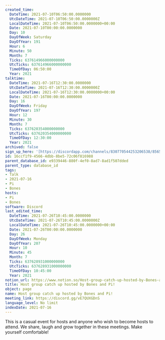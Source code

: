 ```yaml
---
created_time:
  DateTime: 2021-07-10T06:50:00.0000000
  UtcDateTime: 2021-07-10T06:50:00.0000000Z
  LocalDateTime: 2021-07-10T06:50:00.0000000+00:00
  Date: 2021-07-10T00:00:00.0000000
  Day: 10
  DayOfWeek: Saturday
  DayOfYear: 191
  Hour: 6
  Minute: 50
  Month: 7
  Ticks: 637614966000000000
  UtcTicks: 637614966000000000
  TimeOfDay: 06:50:00
  Year: 2021
talktime:
  DateTime: 2021-07-16T12:30:00.0000000
  UtcDateTime: 2021-07-16T12:30:00.0000000Z
  LocalDateTime: 2021-07-16T12:30:00.0000000+00:00
  Date: 2021-07-16T00:00:00.0000000
  Day: 16
  DayOfWeek: Friday
  DayOfYear: 197
  Hour: 12
  Minute: 30
  Month: 7
  Ticks: 637620354000000000
  UtcTicks: 637620354000000000
  TimeOfDay: 12:30:00
  Year: 2021
archived: false
sign_up_here: '[https://discordapp.com/channels/830770544253206538/856580095464046620/863309109738078228](https://discordapp.com/channels/830770544253206538/856580095464046620/863309109738078228)'
id: 16ccf1f9-4566-4dbb-8be5-72c06f816988
parent_database_id: e9339446-880f-4ef0-8ad7-8ad1f507dded
parent_type: database_id
tags:
- Talk
- 2021-07-16
- Pi
- Bones
hosts:
- Pi
- Bones
software: Discord
last_edited_time:
  DateTime: 2021-07-26T10:45:00.0000000
  UtcDateTime: 2021-07-26T10:45:00.0000000Z
  LocalDateTime: 2021-07-26T10:45:00.0000000+00:00
  Date: 2021-07-26T00:00:00.0000000
  Day: 26
  DayOfWeek: Monday
  DayOfYear: 207
  Hour: 10
  Minute: 45
  Month: 7
  Ticks: 637628931000000000
  UtcTicks: 637628931000000000
  TimeOfDay: 10:45:00
  Year: 2021
notion_url: https://www.notion.so/Host-group-catch-up-hosted-by-Bones-and-Pi-16ccf1f945664dbb8be572c06f816988
title: Host group catch up hosted by Bones and Pi!
object: page
name: Host group catch up hosted by Bones and Pi!
meeting_link: https://discord.gg/vE7QUXGDnS
language_level: No limit
indexDate: 2021-07-16
---
```


This is a casual event for hosts and anyone who wish to become hosts to attend.  We share, laugh and grow together in these meetings.  Make yourself comfortable!






